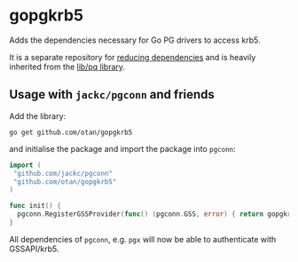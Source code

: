 # gopgkrb5
Adds the dependencies necessary for Go PG drivers to access krb5.

It is a separate repository for [reducing dependencies](https://github.com/lib/pq/issues/971)
and is heavily inherited from the [lib/pq library](https://github.com/lib/pq).

## Usage with `jackc/pgconn`  and friends

Add the library:

```
go get github.com/otan/gopgkrb5
```

and initialise the package and import the package into `pgconn`:

```go
import (
 "github.com/jackc/pgconn"
 "github.com/otan/gopgkrb5"
)

func init() {
  pgconn.RegisterGSSProvider(func() (pgconn.GSS, error) { return gopgkrb5.NewGSS() })
}
```

All dependencies of `pgconn`, e.g. `pgx` will now be able to authenticate with
GSSAPI/krb5.
